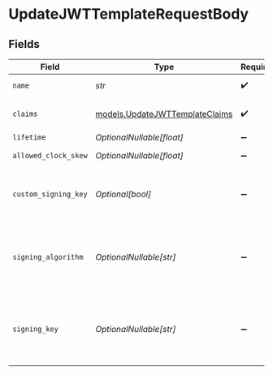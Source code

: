 # UpdateJWTTemplateRequestBody


## Fields

| Field                                                                                                | Type                                                                                                 | Required                                                                                             | Description                                                                                          |
| ---------------------------------------------------------------------------------------------------- | ---------------------------------------------------------------------------------------------------- | ---------------------------------------------------------------------------------------------------- | ---------------------------------------------------------------------------------------------------- |
| `name`                                                                                               | *str*                                                                                                | :heavy_check_mark:                                                                                   | JWT template name                                                                                    |
| `claims`                                                                                             | [models.UpdateJWTTemplateClaims](../models/updatejwttemplateclaims.md)                               | :heavy_check_mark:                                                                                   | JWT template claims in JSON format                                                                   |
| `lifetime`                                                                                           | *OptionalNullable[float]*                                                                            | :heavy_minus_sign:                                                                                   | JWT token lifetime                                                                                   |
| `allowed_clock_skew`                                                                                 | *OptionalNullable[float]*                                                                            | :heavy_minus_sign:                                                                                   | JWT token allowed clock skew                                                                         |
| `custom_signing_key`                                                                                 | *Optional[bool]*                                                                                     | :heavy_minus_sign:                                                                                   | Whether a custom signing key/algorithm is also provided for this template                            |
| `signing_algorithm`                                                                                  | *OptionalNullable[str]*                                                                              | :heavy_minus_sign:                                                                                   | The custom signing algorithm to use when minting JWTs. Required if `custom_signing_key` is `true`.   |
| `signing_key`                                                                                        | *OptionalNullable[str]*                                                                              | :heavy_minus_sign:                                                                                   | The custom signing private key to use when minting JWTs. Required if `custom_signing_key` is `true`. |